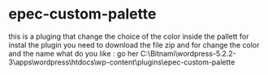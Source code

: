 # epec-custom-palette

this is a pluging that change the choice of the color inside the pallett
for instal the plugin you need to download the file zip
and for change the color and the name what do you like : go her C:\Bitnami\wordpress-5.2.2-3\apps\wordpress\htdocs\wp-content\plugins\epec-custom-palette 
